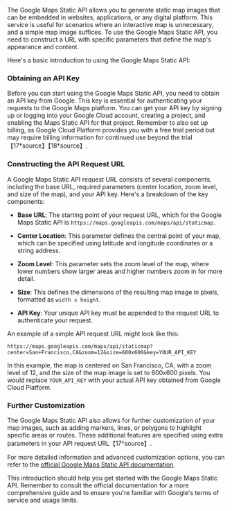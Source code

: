 The Google Maps Static API allows you to generate static map images that can be embedded in websites, applications, or any digital platform. This service is useful for scenarios where an interactive map is unnecessary, and a simple map image suffices. To use the Google Maps Static API, you need to construct a URL with specific parameters that define the map's appearance and content.

Here's a basic introduction to using the Google Maps Static API:

### Obtaining an API Key
Before you can start using the Google Maps Static API, you need to obtain an API key from Google. This key is essential for authenticating your requests to the Google Maps platform. You can get your API key by signing up or logging into your Google Cloud account, creating a project, and enabling the Maps Static API for that project. Remember to also set up billing, as Google Cloud Platform provides you with a free trial period but may require billing information for continued use beyond the trial【17†source】【18†source】.

### Constructing the API Request URL
A Google Maps Static API request URL consists of several components, including the base URL, required parameters (center location, zoom level, and size of the map), and your API key. Here's a breakdown of the key components:

- **Base URL**: The starting point of your request URL, which for the Google Maps Static API is `https://maps.googleapis.com/maps/api/staticmap`.

- **Center Location**: This parameter defines the central point of your map, which can be specified using latitude and longitude coordinates or a string address.

- **Zoom Level**: This parameter sets the zoom level of the map, where lower numbers show larger areas and higher numbers zoom in for more detail.

- **Size**: This defines the dimensions of the resulting map image in pixels, formatted as `width x height`.

- **API Key**: Your unique API key must be appended to the request URL to authenticate your request.

An example of a simple API request URL might look like this:

```
https://maps.googleapis.com/maps/api/staticmap?center=San+Francisco,CA&zoom=12&size=600x600&key=YOUR_API_KEY
```

In this example, the map is centered on San Francisco, CA, with a zoom level of 12, and the size of the map image is set to 600x600 pixels. You would replace `YOUR_API_KEY` with your actual API key obtained from Google Cloud Platform.

### Further Customization
The Google Maps Static API also allows for further customization of your map images, such as adding markers, lines, or polygons to highlight specific areas or routes. These additional features are specified using extra parameters in your API request URL【17†source】.

For more detailed information and advanced customization options, you can refer to the [official Google Maps Static API documentation](https://developers.google.com/maps/documentation/maps-static/start).

This introduction should help you get started with the Google Maps Static API. Remember to consult the official documentation for a more comprehensive guide and to ensure you're familiar with Google's terms of service and usage limits.
